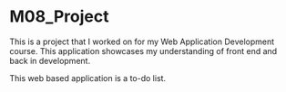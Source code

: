 # M08_Project

This is a project that I worked on for my Web Application Development course. This application showcases my understanding of front end and back in development.

This web based application is a to-do list. 
